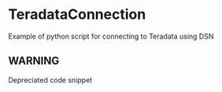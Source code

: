 # TeradataConnection
Example of python script for connecting to Teradata using DSN 
## WARNING
Depreciated code snippet
